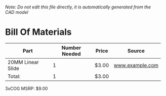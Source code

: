 ###### Note: Do not edit this file directly, it is automatically generated from the CAD model 
# Bill Of Materials 
 |Part|Number Needed|Price|Source| 
 |----|----------|-----|-----|
|20MM Linear Slide|1|$3.00|www.example.com|
|Total: |1|$3.00| |

 3xCOG MSRP: $9.00